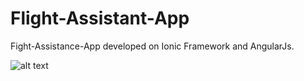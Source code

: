 # Flight-Assistant-App

Fight-Assistance-App developed on Ionic Framework and AngularJs.

![alt text](screenshots/details1.png "Main")
